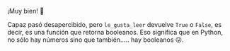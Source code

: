¡Muy bien! :clap:

Capaz pasó desapercibido, pero `le_gusta_leer` devuelve `True` o `False`, es decir, es una función que retorna booleanos. Eso significa que en Python, no sólo hay números sino que también..... hay booleanos :stuck_out_tongue:.
